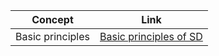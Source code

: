 
| Concept	 | Link  |
|--|--|
| Basic principles | [Basic principles of SD](https://github.com/akhileshappala/Simplified-System-Design/tree/main/Basics) |

